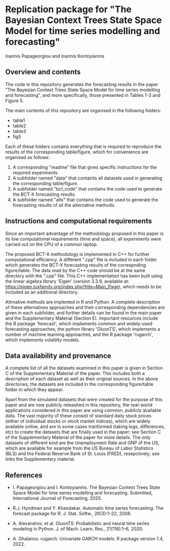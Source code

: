 # Replication package for "The Bayesian Context Trees State Space Model for time series modelling and forecasting"

Ioannis Papageorgiou and Ioannis Kontoyiannis

## Overview and contents

The code in this repository generates the forecasting results in the paper "The Bayesian Context Trees State Space Model for time series modelling and forecasting", and more specifically, those presented in Tables 1-3 and Figure 5.

The main contents of this repository are organised in the following folders:

* table1
* table2
* table3
* fig5

Each of these folders contains everything that is required to reproduce the results of the corresponding table/figure, which for  convenience are organised as follows:

1) A corresponding "readme" file that gives specific instructions for the required experiments.
1) A subfolder named "data" that containts all datasets used in generating the corresponding table/figure.
2) A subfolder named "bct_code" that contains the code used to generate the BCT-X forecasting results.
3) A subfolder named "alts" that contains the code used to generate the forecasting results of all the alternative methods.

## Instructions and computational requirements

Since an important advantage of the methodology proposed in this paper is its low computational requirements (time and space), all experiments were carried out on the CPU of a common laptop.

The proposed BCT-X methodology is implemented in C++ for further computational efficiency. A different ".cpp" file is included in each folder which generates the BCT-X forecasting results of the correspnding figure/table. The data read by the C++ code should be at the same directory with the ".cpp" file. This C++ implementation has been built using the linear algebra library 'Eigen' (version 3.3.9, available at: https://eigen.tuxfamily.org/index.php?title=Main_Page), which needs to be included as an additional directory. 

Altrnative methods are implented in R and Python. A complete description of these alternatives approaches and their corresponding dependencies are given in each subfolder, and further details can be found in the main paper and the Supplementary Material (Section E). Important resources include the R package 'forecast', which implements common and widely-used forecasting approaches, the python library 'GluonTS', which implements a number of machine learning approaches, and the R package 'rugarch', which implements volatility models.

## Data availability and provenance

A complete list of all the datasets examined in this paper is given in Section C of the Supplementary Material of the paper. This includes both a description of each dataset as well as their original sources. In the above directories, the datasets are included in the corresponding figure/table folder in which they appear.

Apart from the simulated datasets that were created for the purpose of this paper and are now publicly releashed in this repository, the real-world applications considered in this paper are using common, publicly available data. The vast majority of these consist of standard daily stock prices (either of individual stocks or stock market indices), which are widely available online, and are in some cases tranformed (taking logs, differences, etc) to create the datasets that are finally used in the paper; see Section C of the Supplementary Material of the paper for more details. The only datasets of different kind are the Unemployment Rate and GNP of the US, which are available for example from the US Bureau of Labor Statistics (BLS) and the Federal Reserve Bank of St. Louis (FRED), resepctively; see links the Supplementary material. 

## References

* I. Papageorgiou and I. Kontoyiannis. The Bayesian Context Trees State Space Model for time series
modelling and forecasting. Submitted, International Journal of Forecasting, 2025.

* R.J. Hyndman and Y. Khandakar. Automatic time series forecasting: The forecast package for R.
J. Stat. Softw., 26(3):1–22, 2008.

* A. Alexandrov, et al. GluonTS:
Probabilistic and neural time series modeling in Python. J. of Mach. Learn. Res., 21(116):1–6, 2020.

* A. Ghalanos. rugarch: Univariate GARCH models. R package version 1.4, 2022. 




